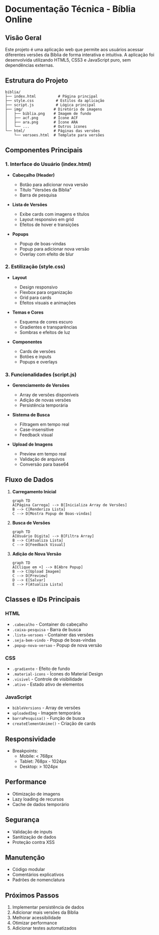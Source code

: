 # Documentação Técnica - Bíblia Online

## Visão Geral
Este projeto é uma aplicação web que permite aos usuários acessar diferentes versões da Bíblia de forma interativa e intuitiva. A aplicação foi desenvolvida utilizando HTML5, CSS3 e JavaScript puro, sem dependências externas.

## Estrutura do Projeto
```
biblia/
├── index.html          # Página principal
├── style.css          # Estilos da aplicação
├── script.js          # Lógica principal
├── img/              # Diretório de imagens
│   ├── biblia.png    # Imagem de fundo
│   ├── acf.png       # Ícone ACF
│   ├── ara.png       # Ícone ARA
│   └── ...           # Outros ícones
└── html/             # Páginas das versões
    └── versoes.html  # Template para versões
```

## Componentes Principais

### 1. Interface do Usuário (index.html)
- **Cabeçalho (Header)**
  - Botão para adicionar nova versão
  - Título "Versões da Bíblia"
  - Barra de pesquisa

- **Lista de Versões**
  - Exibe cards com imagens e títulos
  - Layout responsivo em grid
  - Efeitos de hover e transições

- **Popups**
  - Popup de boas-vindas
  - Popup para adicionar nova versão
  - Overlay com efeito de blur

### 2. Estilização (style.css)
- **Layout**
  - Design responsivo
  - Flexbox para organização
  - Grid para cards
  - Efeitos visuais e animações

- **Temas e Cores**
  - Esquema de cores escuro
  - Gradientes e transparências
  - Sombras e efeitos de luz

- **Componentes**
  - Cards de versões
  - Botões e inputs
  - Popups e overlays

### 3. Funcionalidades (script.js)
- **Gerenciamento de Versões**
  - Array de versões disponíveis
  - Adição de novas versões
  - Persistência temporária

- **Sistema de Busca**
  - Filtragem em tempo real
  - Case-insensitive
  - Feedback visual

- **Upload de Imagens**
  - Preview em tempo real
  - Validação de arquivos
  - Conversão para base64

## Fluxo de Dados

1. **Carregamento Inicial**
   ```mermaid
   graph TD
   A[Página Carrega] --> B[Inicializa Array de Versões]
   B --> C[Renderiza Lista]
   C --> D[Mostra Popup de Boas-vindas]
   ```

2. **Busca de Versões**
   ```mermaid
   graph TD
   A[Usuário Digita] --> B[Filtra Array]
   B --> C[Atualiza Lista]
   C --> D[Feedback Visual]
   ```

3. **Adição de Nova Versão**
   ```mermaid
   graph TD
   A[Clique em +] --> B[Abre Popup]
   B --> C[Upload Imagem]
   C --> D[Preview]
   D --> E[Salvar]
   E --> F[Atualiza Lista]
   ```

## Classes e IDs Principais

### HTML
- `.cabecalho` - Container do cabeçalho
- `.caixa-pesquisa` - Barra de busca
- `.lista-versoes` - Container das versões
- `.seja-bem-vindo` - Popup de boas-vindas
- `.popup-nova-versao` - Popup de nova versão

### CSS
- `.gradiente` - Efeito de fundo
- `.material-icons` - Ícones do Material Design
- `.visivel` - Controle de visibilidade
- `.ativo` - Estado ativo de elementos

### JavaScript
- `bibleVersions` - Array de versões
- `uploadedImg` - Imagem temporária
- `barraPesquisa()` - Função de busca
- `createElementAnime()` - Criação de cards

## Responsividade
- Breakpoints:
  - Mobile: < 768px
  - Tablet: 768px - 1024px
  - Desktop: > 1024px

## Performance
- Otimização de imagens
- Lazy loading de recursos
- Cache de dados temporário

## Segurança
- Validação de inputs
- Sanitização de dados
- Proteção contra XSS

## Manutenção
- Código modular
- Comentários explicativos
- Padrões de nomenclatura

## Próximos Passos
1. Implementar persistência de dados
2. Adicionar mais versões da Bíblia
3. Melhorar acessibilidade
4. Otimizar performance
5. Adicionar testes automatizados 